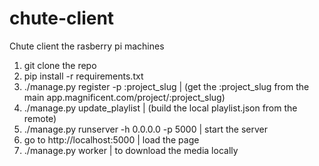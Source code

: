 chute-client
============

Chute client the rasberry pi machines


1. git clone the repo
2. pip install -r requirements.txt
3. ./manage.py register -p :project_slug | (get the :project_slug from the main app.magnificent.com/project/:project_slug)
4. ./manage.py update_playlist           | (build the local playlist.json from the remote)
4. ./manage.py runserver -h 0.0.0.0 -p 5000                 | start the server
5. go to http://localhost:5000           | load the page
6. ./manage.py worker                    | to download the media locally